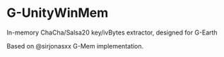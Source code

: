 # G-UnityWinMem
In-memory ChaCha/Salsa20 key/ivBytes extractor, designed for G-Earth

Based on @sirjonasxx G-Mem implementation.
